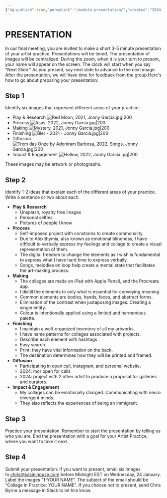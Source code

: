 ```yaml
---
{"dg-publish":true,"permalink":"/module-presentation/","created":"2024-01-22T19:18:05.248-05:00","updated":"2024-01-25T15:18:57.702-05:00"}
---
```



# PRESENTATION

In our final meeting, you are invited to make a short 3-5 minute presentation of your artist practice. Presentations will be timed. The presentation of images will be centralized. During the zoom, when it is your turn to present, your name will appear on the screen. The clock will start when you say "Next Slide." As you present, say next slide to advance to the next image. After the presentation, we will have time for feedback from the group.Here's how to go about preparing your presentation:

## Step 1

Identify six images that represent different areas of your practice:

- Play & Research
![Red Moon, 2021, Jonny Garcia.jpg|200](/img/user/MEDIA/Red%20Moon,%202021,%20Jonny%20Garcia.jpg)
- Process
![Asas, 2022, Jonny Garcia.jpg|200](/img/user/MEDIA/Asas,%202022,%20Jonny%20Garcia.jpg)
- Making
![Mystery, 2021, Jonny Garcia.jpg|200](/img/user/MEDIA/Mystery,%202021,%20Jonny%20Garcia.jpg)
- Finishing
![Bler - 2021 - Jonny Garcia.jpg|200](/img/user/MEDIA/Bler%20-%202021%20-%20Jonny%20Garcia.jpg)
- Diffusion
![Trem das Onze by Adoniram Barbosa, 2022, Songs, Jonny Garcia.jpg|200](/img/user/MEDIA/Trem%20das%20Onze%20by%20Adoniram%20Barbosa,%202022,%20Songs,%20Jonny%20Garcia.jpg)
- Impact & Engagement
![Hollow, 2022, Jonny Garcia.jpg|200](/img/user/MEDIA/Hollow,%202022,%20Jonny%20Garcia.jpg)

These images may be artwork or photographs.

## Step 2

Identify 1-2 ideas that explain each of the different areas of your practice. Write a sentence or two about each.

- **Play & Research**
	- Unsplash, royalty free images
	- Personal selfies
	- Pictures of people I know
- **Process**
	- Self-imposed project with constrains to create commonality.
	- Due to Alexithymia, also known as emotional blindness, I have difficult to verbally express my feelings and collage to create a visual representation of them.
	- The digital freedom to change the elements as I wish is fundamental to express what I have hard time to express verbally.
	- Songs, melodies on loop help create a mental state that facilitates the art-making process.
- **Making**
	- The collages are made on iPad with Apple Pencil, and the Procreate app.
	- I distill the elements to only what is essential for conveying meaning
	- Common elements are bodies, hands, faces, and abstract forms.
	- Elimination of the contrast when juxtaposing images. Creating a single entity.
	- Colour is intentionally applied using a limited and harmonious palette.
- **Finishing**
	- I maintain a well-organized inventory of all my artworks.
	- I have name patterns for collages associated with projects.
	- Describe each element with hashtags
	- Easy search 
	- Print: they have vital information on the back.
	- The destination determines how they will be printed and framed.
- **Diffusion**
	- Participating in open call, instagram, and personal website.
	- 2024: mor open for calls
	- 2024: project with 2 other artist to produce a proposal for galleries and curators.
- **Impact & Engagement**
	- My collages can be emotionally charged. Communicating with neuro divergent minds.
	- They also reflects the experiences of being an immigrant.

## Step 3

Practice your presentation. Remember to start the presentation by telling us who you are. End the presentation with a goal for your Artist Practice, where you want to take it next.

## Step 4

Submit your presentation: If you want to present, email six images to chris@kasinihouse.com before Midnight EST on Wednesday, 24 January. Label the images "1-YOUR NAME". The subject of the email should be "Collage in Practice: YOUR NAME". If you choose not to present, send Chris Byrne a message in Slack to let him know.
